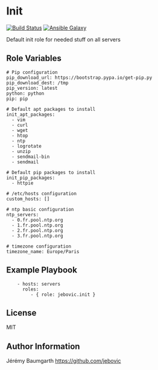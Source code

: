 Init
====

[![Build Status](https://travis-ci.org/jebovic/ansible-init.svg?branch=master)](https://travis-ci.org/jebovic/ansible-init) [![Ansible Galaxy](https://img.shields.io/badge/galaxy-jebovic.init-blue.svg?style=flat)](https://galaxy.ansible.com/jebovic/init)

Default init role for needed stuff on all servers

Role Variables
--------------

```
# Pip configuration
pip_download_url: https://bootstrap.pypa.io/get-pip.py
pip_download_dest: /tmp
pip_version: latest
python: python
pip: pip

# Default apt packages to install
init_apt_packages:
  - vim
  - curl
  - wget
  - htop
  - ntp
  - logrotate
  - unzip
  - sendmail-bin
  - sendmail

# Default pip packages to install
init_pip_packages:
  - httpie

# /etc/hosts configuration
custom_hosts: []

# ntp basic configuration
ntp_servers:
  - 0.fr.pool.ntp.org
  - 1.fr.pool.ntp.org
  - 2.fr.pool.ntp.org
  - 3.fr.pool.ntp.org

# timezone configuration
timezone_name: Europe/Paris
```

Example Playbook
----------------

```
    - hosts: servers
      roles:
         - { role: jebovic.init }
```

License
-------

MIT

Author Information
------------------

Jérémy Baumgarth https://github.com/jebovic
